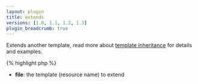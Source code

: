 ```yaml
---
layout: plugin
title: extends
versions: [1.0, 1.1, 1.2, 1.3]
plugin_breadcrumb: true
---
```


Extends another template, read more about [template inheritance](/documentation/v1.3/template-inheritance.html) for
 details and examples.
<div class="code-box">
{% highlight php %}
<?php
extends(string $file)
{% endhighlight %}
</div>

* **file**: the template (resource name) to extend
